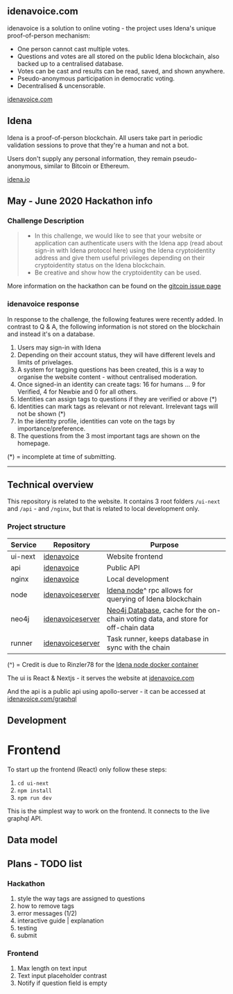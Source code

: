 ## idenavoice.com

idenavoice is a solution to online voting - the project uses Idena's unique proof-of-person mechanism:

- One person cannot cast multiple votes.
- Questions and votes are all stored on the public Idena blockchain, also backed up to a centralised database.
- Votes can be cast and results can be read, saved, and shown anywhere.
- Pseudo-anonymous participation in democratic voting.
- Decentralised & uncensorable.

[idenavoice.com](https://idenavoice.com)

## Idena

Idena is a proof-of-person blockchain. All users take part in periodic validation sessions to prove that they're a human and not a bot.

Users don't supply any personal information, they remain pseudo-anonymous, similar to Bitcoin or Ethereum.

[idena.io](https://idena.io)

## May - June 2020 Hackathon info

### Challenge Description

> - In this challenge, we would like to see that your website or application can authenticate users with the Idena app (read about sign-in with Idena protocol here) using the Idena cryptoidentity address and give them useful privileges depending on their cryptoidentity status on the Idena blockchain.
> - Be creative and show how the cryptoidentity can be used.

More information on the hackathon can be found on the [gitcoin issue page](https://gitcoin.co/issue/idena-network/idena-go/431/4364)

### idenavoice response

In response to the challenge, the following features were recently added. In contrast to Q & A, the following information is not stored on the blockchain and instead it's on a database.

1. Users may sign-in with Idena
1. Depending on their account status, they will have different levels and limits of privelages.
1. A system for tagging questions has been created, this is a way to organise the website content - without centralised moderation.
1. Once signed-in an identity can create tags: 16 for humans ... 9 for Verified, 4 for Newbie and 0 for all others.
1. Identities can assign tags to questions if they are verified or above (\*)
1. Identities can mark tags as relevant or not relevant. Irrelevant tags will not be shown (\*)
1. In the identity profile, identities can vote on the tags by importance/preference.
1. The questions from the 3 most important tags are shown on the homepage.

(\*) = incomplete at time of submitting.

---

## Technical overview

This repository is related to the website. It contains 3 root folders `/ui-next` and `/api` - and `/nginx`, but that is related to local development only.

### Project structure

| Service | Repository              | Purpose                                                                                  |
| ------- | ----------------------- | ---------------------------------------------------------------------------------------- |
| ui-next | [idenavoice][iv]        | Website frontend                                                                         |
| api     | [idenavoice][iv]        | Public API                                                                               |
| nginx   | [idenavoice][iv]        | Local development                                                                        |
| node    | [idenavoiceserver][ivs] | [Idena node][idena-go]^ rpc allows for querying of Idena blockchain                      |
| neo4j   | [idenavoiceserver][ivs] | [Neo4j Database][n4jc], cache for the on-chain voting data, and store for off-chain data |
| runner  | [idenavoiceserver][ivs] | Task runner, keeps database in sync with the chain                                       |

(^) = Credit is due to Rinzler78 for the [Idena node docker container][idena-go-docker]

The ui is React & Nextjs - it serves the website at [idenavoice.com](https://idenavoice.com)

And the api is a public api using apollo-server - it can be accessed at [idenavoice.com/graphql](https://idenavoice.com/graphql)

## Development

# Frontend

To start up the frontend (React) only follow these steps:

1. `cd ui-next`
1. `npm install`
1. `npm run dev`

This is the simplest way to work on the frontend. It connects to the live graphql API.

## Data model

## Plans - TODO list

### Hackathon

1. style the way tags are assigned to questions
1. how to remove tags
1. error messages (1/2)
1. interactive guide | explanation
1. testing
1. submit

### Frontend

1. Max length on text input
1. Text input placeholder contrast
1. Notify if question field is empty

[iv]: https://github.com/EarthlingDavey/idenavoice 'idenavoice frontend & API'
[ivs]: https://github.com/EarthlingDavey/idenavoiceserver 'idenavoice backend & database'
[n4jc]: https://neo4j.com/download-center/#community 'Neo4j community server database'
[idena-go]: https://github.com/idena-network/idena-go 'Golang implementation of the Idena network node'
[idena-go-docker]: https://github.com/Rinzler78/docker.idena-node 'Docker image for Idena network node'
